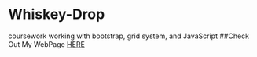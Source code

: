 # Whiskey-Drop
coursework working with bootstrap, grid system, and JavaScript
##Check Out My WebPage [HERE](https://bootstrap4-gatorwam19.c9users.io/index.html)
